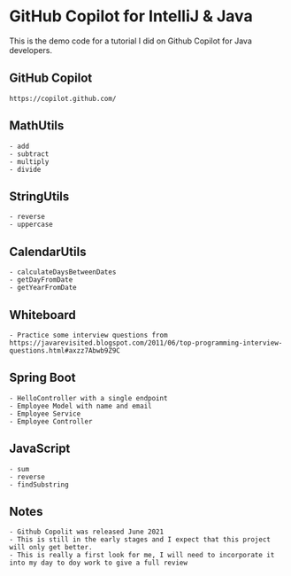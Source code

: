 # GitHub Copilot for IntelliJ & Java

This is the demo code for a tutorial I did on Github Copilot for Java developers.

## GitHub Copilot
    https://copilot.github.com/
## MathUtils
    - add 
    - subtract
    - multiply
    - divide
## StringUtils
    - reverse 
    - uppercase
## CalendarUtils
    - calculateDaysBetweenDates
    - getDayFromDate
    - getYearFromDate
## Whiteboard
    - Practice some interview questions from https://javarevisited.blogspot.com/2011/06/top-programming-interview-questions.html#axzz7Abwb9Z9C
## Spring Boot
    - HelloController with a single endpoint
    - Employee Model with name and email
    - Employee Service
    - Employee Controller
## JavaScript
    - sum
    - reverse
    - findSubstring
## Notes
    - Github Copolit was released June 2021
    - This is still in the early stages and I expect that this project will only get better.
    - This is really a first look for me, I will need to incorporate it into my day to doy work to give a full review
